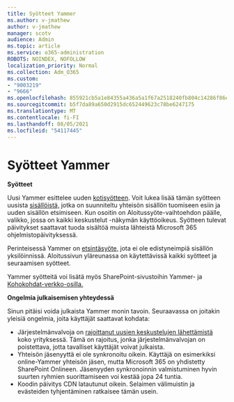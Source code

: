 ```yaml
---
title: Syötteet Yammer
ms.author: v-jmathew
author: v-jmathew
manager: scotv
audience: Admin
ms.topic: article
ms.service: o365-administration
ROBOTS: NOINDEX, NOFOLLOW
localization_priority: Normal
ms.collection: Adm_O365
ms.custom:
- "9003219"
- "9666"
ms.openlocfilehash: 855921cb5a1e84355a436a5a1f67a2518240fb804c14286f86e7f2fca306bb30
ms.sourcegitcommit: b5f7da89a650d2915dc652449623c78be6247175
ms.translationtype: MT
ms.contentlocale: fi-FI
ms.lasthandoff: 08/05/2021
ms.locfileid: "54117445"
---
```

# <a name="feeds-in-yammer"></a>Syötteet Yammer

**Syötteet**

Uusi Yammer esittelee uuden [kotisyötteen](https://support.microsoft.com/office/what-s-in-the-yammer-home-feed-8fff52dd-5b38-468c-b963-fa4c6a4f9254). Voit lukea lisää tämän syötteen uusista [sisällöistä,](https://techcommunity.microsoft.com/t5/yammer-blog/yammer-discovery-what-is-in-my-feed/ba-p/1596230) jotka on suunniteltu yhteisön sisällön tuomiseen esiin ja uuden sisällön etsimiseen. Kun osoitin on Aloitussyöte-vaihtoehdon päälle, valikko, jossa on kaikki keskustelut -näkymän käyttöoikeus. Syötteen tulevat päivitykset saattavat tuoda sisältöä muista lähteistä Microsoft 365 ohjelmistopäivityksessä.

Perinteisessä Yammer on [etsintäsyöte,](https://support.microsoft.com/office/what-s-in-the-yammer-discovery-feed-28ba9a79-2bde-4e7c-8420-db2296c3ca49) jota ei ole edistyneimpiä sisällön yksilöinnissä. Aloitussivun yläreunassa on käytettävissä kaikki syötteet ja seuraamisen syötteet.

Yammer syötteitä voi lisätä myös SharePoint-sivustoihin Yammer- ja [Kohokohdat-verkko-osilla.](https://support.microsoft.com/office/use-a-yammer-web-part-in-sharepoint-online-a53cfa0c-3d09-42c8-a286-1038a81c59da)

**Ongelmia julkaisemisen yhteydessä**

Sinun pitäisi voida julkaista Yammer monin tavoin. Seuraavassa on joitakin yleisiä ongelmia, joita käyttäjät saattavat kohdata:

- Järjestelmänvalvoja on [rajoittanut uusien keskustelujen lähettämistä](https://support.microsoft.com/office/restrict-all-company-posts-in-yammer-3219d2ae-db15-4c9f-9dd2-28559ae39a97) koko yrityksessä. Tämä on rajoitus, jonka järjestelmänvalvojan on poistettava, jotta tavalliset käyttäjät voivat julkaista.
- Yhteisön jäsenyyttä ei ole synkronoitu oikein. Käyttäjä on esimerkiksi online-Yammer yhteisön jäsen, mutta Microsoft 365 on yhdistetty SharePoint Onlineen. Jäsenyyden synkronoinnin valmistuminen hyvin suurten ryhmien suorittamiseen voi kestää jopa 24 tuntia.
- Koodin päivitys CDN latautunut oikein. Selaimen välimuistin ja evästeiden tyhjentäminen ratkaisee tämän usein.
